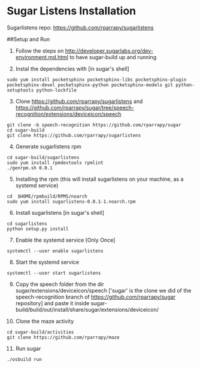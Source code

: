 Sugar Listens Installation
==========================

Sugarlistens repo: https://github.com/rparrapy/sugarlistens

##Setup and Run

1. Follow the steps on http://developer.sugarlabs.org/dev-environment.md.html to have sugar-build up and running

2. Instal the dependencies with [in sugar's shell]
  ```
  sudo yum install pocketsphinx pocketsphinx-libs pocketsphinx-plugin pocketsphinx-devel pocketsphinx-python pocketsphinx-models git python-setuptools python-lockfile
  ```

3. Clone https://github.com/rparrapy/sugarlistens and https://github.com/rparrapy/sugar/tree/speech-recognition/extensions/deviceicon/speech
  ```
  git clone -b speech-recognition https://github.com/rparrapy/sugar
  cd sugar-build
  git clone https://github.com/rparrapy/sugarlistens
  ```

4. Generate sugarlistens rpm
  ```
  cd sugar-build/sugarlistens
  sudo yum install rpmdevtools rpmlint
  ./genrpm.sh 0.0.1
  ```
 
5. Installing the rpm (this will install sugarlistens on your machine, as a systemd service)
  ```
  cd  $HOME/rpmbuild/RPMS/noarch
  sudo yum install sugarlistens-0.0.1-1.noarch.rpm
  ```

6. Install sugarlistens [in sugar's shell]
  ```
  cd sugarlistens
  python setup.py install
  ```

7. Enable the systemd service [Only Once]
  ```
  systemctl --user enable sugarlistens
  ```

8. Start the systemd service
  ```
  systemctl --user start sugarlistens 
  ```

9. Copy the speech folder from the dir sugar/extensions/deviceicon/speech ['sugar' is the clone we did of the speech-recognition branch of https://github.com/rparrapy/sugar repository] and paste it inside sugar-build/build/out/install/share/sugar/extensions/deviceicon/ 

10. Clone the maze activity 
  ```
  cd sugar-build/activities
  git clone https://github.com/rparrapy/maze
  ```
  
11. Run sugar
  ```
  ./osbuild run
  ```
